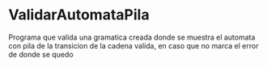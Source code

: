 # ValidarAutomataPila
Programa que valida una gramatica creada donde se muestra el automata con pila de la transicion de la cadena valida, en caso que no marca el error de donde se quedo
